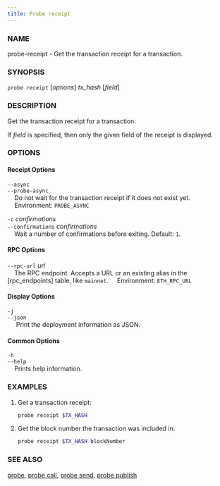 ```yaml
---
title: Probe receipt
---
```


### NAME

probe-receipt - Get the transaction receipt for a transaction.

### SYNOPSIS

`probe receipt` [*options*] *tx_hash* [*field*]

### DESCRIPTION

Get the transaction receipt for a transaction.

If *field* is specified, then only the given field of the receipt is displayed.

### OPTIONS

#### Receipt Options

`--async`  
`--probe-async`  
&nbsp;&nbsp;&nbsp;&nbsp;Do not wait for the transaction receipt if it does not exist yet.  
&nbsp;&nbsp;&nbsp;&nbsp;Environment: `PROBE_ASYNC`

`-c` *confirmations*  
`--confirmations` *confirmations*  
&nbsp;&nbsp;&nbsp;&nbsp;Wait a number of confirmations before exiting. Default: `1`.

#### RPC Options

`--rpc-url` *url*  
&nbsp;&nbsp;&nbsp;&nbsp;The RPC endpoint. Accepts a URL or an existing alias in the [rpc_endpoints] table, like `mainnet`.
&nbsp;&nbsp;&nbsp;&nbsp;Environment: `ETH_RPC_URL`

#### Display Options

`-j`  
`--json`  
&nbsp;&nbsp;&nbsp;&nbsp; Print the deployment information as JSON.

#### Common Options

`-h`  
`--help`  
&nbsp;&nbsp;&nbsp;&nbsp;Prints help information.

### EXAMPLES

1. Get a transaction receipt:

   ```sh
   probe receipt $TX_HASH
   ```

2. Get the block number the transaction was included in:
   ```sh
   probe receipt $TX_HASH blockNumber
   ```

### SEE ALSO

[probe](./probe.md), [probe call](./probe-call.md), [probe send](./probe-send.md), [probe publish](./probe-publish.md)
